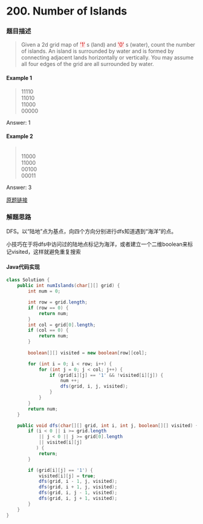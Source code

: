 # 200. Number of Islands
### 题目描述

> Given a 2d grid map of <span style="background-color:#ffe6e6"><font color=#cc0000 >'1'</font></span>
s (land) and <span style="background-color:#ffe6e6"><font color=#cc0000 >'0'</font></span>
s (water), count the number of islands. An island is surrounded by water and is formed by connecting adjacent lands horizontally or vertically. You may assume all four edges of the grid are all surrounded by water.

#### Example 1
> 11110
> <br>11010
> <br>11000
> <br>00000

Answer: 1

#### Example 2
> <br>11000
> <br>11000
> <br>00100
> <br>00011

Answer: 3


[原题链接](https://leetcode.com/problems/number-of-islands/description/)


### 解题思路

DFS。以“陆地”点为基点，向四个方向分别进行dfs知道遇到“海洋”的点。

小技巧在于将dfs中访问过的陆地点标记为海洋，或者建立一个二维boolean来标记visited，这样就避免重复搜索

####  Java代码实现

``` java
class Solution {
    public int numIslands(char[][] grid) {
        int num = 0;

        int row = grid.length;
        if (row == 0) {
            return num;
        }
        int col = grid[0].length;
        if (col == 0) {
            return num;
        }
        
        boolean[][] visited = new boolean[row][col];

        for (int i = 0; i < row; i++) {
            for (int j = 0; j < col; j++) {
                if (grid[i][j] == '1' && !visited[i][j]) {
                    num ++;
                    dfs(grid, i, j, visited);
                }
            }
        }
        return num;
    }

    public void dfs(char[][] grid, int i, int j, boolean[][] visited) {
        if (i < 0 || i >= grid.length 
            || j < 0 || j >= grid[0].length
            || visited[i][j]
           ) {
            return;
        }   

        if (grid[i][j] == '1') {
            visited[i][j] = true;
            dfs(grid, i - 1, j, visited);
            dfs(grid, i + 1, j, visited);
            dfs(grid, i, j - 1, visited);
            dfs(grid, i, j + 1, visited);
        }
    }
}
```